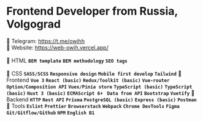 <h1 align="left">Frontend Developer from Russia, Volgograd</h1>

🧊 Telegram: https://t.me/owihh
</br>
🧊 Website: https://web-owih.vercel.app/
</br>
</br>
🔷 HTML
**`BEM template`** **`BEM methodology`** **`SEO tags`**
</br>
</br>
🔷 CSS
**`SASS/SCSS`** **`Responsive design`** **`Mobile first develop`** **`Tailwind`**
🔷 Frontend
**`Vue 3`** **`React (basic)`** **`Redux/Toolkit (basic)`** **`Vue-router`** **`Option/Composition API`** **`Vuex/Pinia store`** **`TypeScript (basic)`** **`TypeScript (basic)`** **`Nuxt 3 (basic)`** **`ECMAScript 6+
`** **`Data from API`** **`Bootstrap`** **`Vuetify`**
🔷 Backend
**`HTTP`** **`Rest API`** **`Prisma`** **`PostgreSQL (basic)`** **`Express (basic)`** **`Postman`**
🔷 Tools
**`Eslint`** **`Prettier`** **`Browserstack`** **`Webpack`** **`Chrome DevTools`** **`Figma`** **`Git/Gitflow/Github`** **`NPM`** **`English B1`**
</br>
